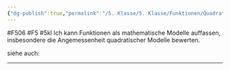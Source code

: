 ```yaml
---
{"dg-publish":true,"permalink":"/5. Klasse/5. Klasse/Funktionen/Quadratische Modelle/"}
---
```


#F506 #F5 #5kl
Ich kann Funktionen als mathematische Modelle auffassen, insbesondere die Angemessenheit quadratischer Modelle bewerten.

siehe auch:
___

